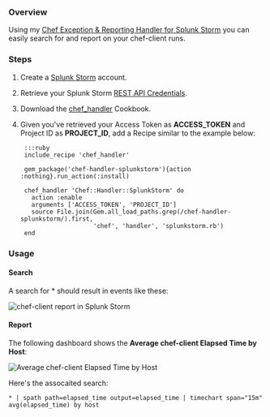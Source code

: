 ### Overview

Using my [Chef Exception & Reporting Handler for Splunk Storm](https://github.com/ampledata/chef-handler-splunkstorm)
you can easily search for and report on your chef-client runs.


### Steps

1. Create a [Splunk Storm](https://www.splunkstorm.com) account.
2. Retrieve your Splunk Storm [REST API Credentials](http://docs.splunk.com/Documentation/Storm/Beta/User/UseStormsRESTAPI).
3. Download the [chef_handler](http://community.opscode.com/cookbooks/chef_handler)
Cookbook.
4. Given you've retrieved your Access Token as **ACCESS_TOKEN** and Project ID
as **PROJECT_ID**, add a Recipe similar to the example below:

        :::ruby
        include_recipe 'chef_handler'

        gem_package('chef-handler-splunkstorm'){action :nothing}.run_action(:install)

        chef_handler 'Chef::Handler::SplunkStorm' do
          action :enable
          arguments ['ACCESS_TOKEN', 'PROJECT_ID']
          source File.join(Gem.all_load_paths.grep(/chef-handler-splunkstorm/).first,
                           'chef', 'handler', 'splunkstorm.rb')
        end

### Usage
#### Search

A search for * should result in events like these:

![chef-client report in Splunk Storm](http://dl.dropbox.com/u/4036736/Screenshots/h2hc.png)

#### Report

The following dashboard shows the **Average chef-client Elapsed Time by Host**:

![Average chef-client Elapsed Time by Host](http://dl.dropbox.com/u/4036736/Screenshots/qx9j.png)

Here's the assocaited search:

    * | spath path=elapsed_time output=elapsed_time | timechart span="15m" avg(elapsed_time) by host
